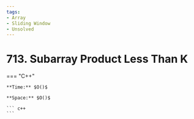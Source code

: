 ```yaml
---
tags:
- Array
- Sliding Window
- Unsolved
---
```



# 713. Subarray Product Less Than K

=== "C++"

    **Time:** $O()$

    **Space:** $O()$

    ``` c++
    ```